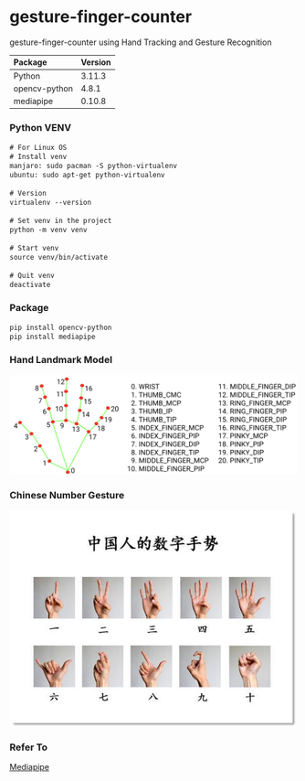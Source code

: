 # gesture-finger-counter

gesture-finger-counter using Hand Tracking and Gesture Recognition

| Package       | Version |
| :------------ | ------- |
| Python        | 3.11.3  |
| opencv-python | 4.8.1   |
| mediapipe     | 0.10.8  |

### Python VENV 

```
# For Linux OS
# Install venv
manjaro: sudo pacman -S python-virtualenv
ubuntu: sudo apt-get python-virtualenv

# Version
virtualenv --version

# Set venv in the project
python -m venv venv

# Start venv
source venv/bin/activate 

# Quit venv
deactivate
```

### Package

```
pip install opencv-python
pip install mediapipe
```

### Hand Landmark Model

![hand-landmarks](img/hand-landmarks.png)



### Chinese Number Gesture

![chinese-number-gesture](img/chinese-number-gesture.jpg)



### Refer To

[Mediapipe](https://developers.google.com/mediapipe/solutions/vision/gesture_recognizer#get_started)
